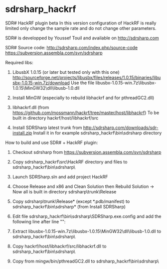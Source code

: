 sdrsharp_hackrf
===============

SDR# HackRF plugin beta
In this version configuration of HackRF is really limited only change the sample rate and do not change other parameters.

SDR# is developped by Youssef Touil and available on 
http://sdrsharp.com

SDR# Source code:
http://sdrsharp.com/index.php/source-code
https://subversion.assembla.com/svn/sdrsharp

Required libs:

1) LibusbX 1.0.15 (or later but tested only with this one)
http://sourceforge.net/projects/libusbx/files/releases/1.0.15/binaries/libusbx-1.0.15-win.7z/download
Use the file libusbx-1.0.15-win.7z\libusbx-1.0.15\MinGW32\dll\libusb-1.0.dll

2) Install MinGW (especially to rebuild libhackrf and for pthreadGC2.dll)

3) libhackrf.dll (from https://github.com/mossmann/hackrf/tree/master/host/libhackrf)
To be built in directory hackrf/host/libhackrf/src

4) Install SDRSharp latest trunk from http://sdrsharp.com/downloads/sdr-install.zip
Install it in for example sdrsharp_hackrf\bin\sdrsharp directory

How to build and use SDR# + HackRF plugin:
1) Checkout sdrsharp from https://subversion.assembla.com/svn/sdrsharp

2) Copy sdrsharp_hackrf\src\HackRF directory and files to sdrsharp_hackrf\bin\sdrsharp\

3) Launch SDRSharp.sln and add project HackRF

4) Choose Release and x86 and Clean Solution then Rebuild Solution
 -> Now all is built in directory sdrsharp\trunk\Release

5) Copy sdrsharp\trunk\Release\* (except *.pdb/manifest) to sdrsharp_hackrf\bin\sdrsharp\* (from Install SDRSharp)

6) Edit file sdrsharp_hackrf\bin\sdrsharp\SDRSharp.exe.config and add the following line after line "<frontendPlugins>":
    <add key="HackRF / USB" value="SDRSharp.HackRF.HackRFIO,SDRSharp.HackRF" />

7) Extract libusbx-1.0.15-win.7z\libusbx-1.0.15\MinGW32\dll\libusb-1.0.dll to sdrsharp_hackrf\bin\sdrsharp\

8) Copy hackrf/host/libhackrf/src/libhackrf.dll to sdrsharp_hackrf\bin\sdrsharp\

9) Copy from mingw/bin/pthreadGC2.dll to sdrsharp_hackrf\bin\sdrsharp\

